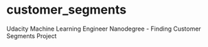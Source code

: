 # customer_segments
Udacity Machine Learning Engineer Nanodegree - Finding Customer Segments Project
